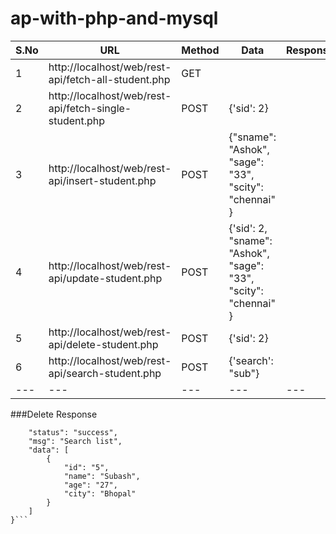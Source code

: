 # ap-with-php-and-mysql

| S.No | URL | Method | Data | Response |
| --- | --- | --- | --- | --- |
|1 | http://localhost/web/rest-api/fetch-all-student.php | GET | | |
|2 | http://localhost/web/rest-api/fetch-single-student.php | POST | {'sid': 2} | |
|3 | http://localhost/web/rest-api/insert-student.php | POST | {"sname": "Ashok",	"sage": "33",	"scity": "chennai" } | |
|4 | http://localhost/web/rest-api/update-student.php | POST | {'sid': 2, "sname": "Ashok",	"sage": "33",	"scity": "chennai" } | |
|5 | http://localhost/web/rest-api/delete-student.php | POST | {'sid': 2} | |
|6 | http://localhost/web/rest-api/search-student.php | POST | {'search': "sub"} | |
| --- | --- | --- | --- | --- |


###Delete Response
```{
    "status": "success",
    "msg": "Search list",
    "data": [
        {
            "id": "5",
            "name": "Subash",
            "age": "27",
            "city": "Bhopal"
        }
    ]
}```
